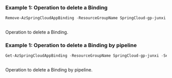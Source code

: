 ### Example 1: Operation to delete a Binding
```powershell
Remove-AzSpringCloudAppBinding -ResourceGroupName SpringCloud-gp-junxi -ServiceName springcloud-service -AppName gateway -Name redis
```

```output
```

Operation to delete a Binding.

### Example 1: Operation to delete a Binding by pipeline
```powershell
Get-AzSpringCloudAppBinding -ResourceGroupName SpringCloud-gp-junxi -ServiceName springcloud-service -AppName gateway -Name redis | Remove-AzSpringCloudAppBinding
```

```output
```

Operation to delete a Binding by pipeline.

